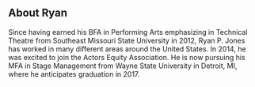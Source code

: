 About Ryan
----------

Since having earned his BFA in Performing Arts emphasizing in
Technical Theatre from Southeast Missouri State University in 2012,
Ryan P. Jones has worked in many different areas around the United
States.  In 2014, he was excited to join the Actors Equity
Association.  He is now pursuing his MFA in Stage Management from
Wayne State University in Detroit, MI, where he anticipates graduation
in 2017.
